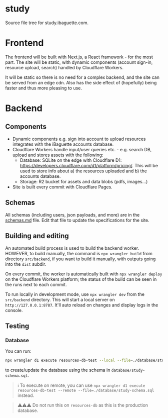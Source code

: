 # study
Source file tree for study.ibaguette.com.

# Frontend
The frontend will be built with Next.js, a React framework - for the most part. The site will be static, with dynamic components (account sign-in, resource upload, search) handled by Cloudflare Workers.

It will be static so there is no need for a complex backend, and the site can be served from an edge cdn. Also has the side effect of (hopefully) being faster and thus more pleasing to use.




# Backend

## Components
- Dynamic components e.g. sign into account to upload resources integrates with the iBaguette accounts database. 
- Cloudflare Workers handle input/user queries etc. - e.g. search DB, upload and stores assets with the following:
    - Database: SQLite on the edge with Cloudflare D1: https://developers.cloudflare.com/d1/platform/pricing/. This will be used to store info about a) the resources uploaded and b) the accounts database.
    - Storage: R2 bucket for assets and data blobs (pdfs, images...)
- Site is built every commit with Cloudflare Pages.

## Schemas
All schemas (including users, json payloads, and more) are in the [schemas.md](./schemas.md) file. Edit that file to update the specifications for the site.

## Building and editing
An automated build process is used to build the backend worker. HOWEVER, to build manually, the command is `npx wrangler build` from directory `src/backend`, if you want to build it manually, with outputs going into the `dist` subdir. 

On every commit, the worker is automatically built with `npx wrangler deploy` on the Cloudflare Workers platform; the status of the build can be seen in the runs next to each commit.

To run locally in development mode, use `npx wrangler dev` from the `src/backend` directory. This will start a local server on `http://127.0.0.1:8787`. It'll auto reload on changes and display logs in the console.

## Testing

### Database

You can run: 
```sh
npx wrangler d1 execute resources-db-test --local --file=./database/study-schema.sql
```
to create/update the database using the schema in `database/study-schema.sql`. 

> ℹ️ To execute on remote, you can use `npx wrangler d1 execute resources-db-test --remote --file=./database/study-schema.sql` instead.

> ⚠️⚠️⚠️ Do not run this on `resources-db` as this is the production database.

